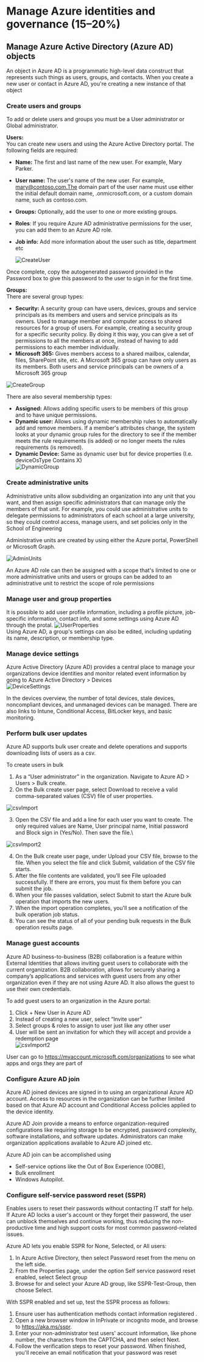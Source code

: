 # Manage Azure identities and governance (15–20%)  

## Manage Azure Active Directory (Azure AD) objects  
An object in Azure AD is a programmatic high-level data construct that represents such things as users, groups, and contacts. When you create a new user or contact in Azure AD, you're creating a new instance of that object 

### Create users and groups  
To add or delete users and groups you must be a User administrator or Global administrator. 

**Users:** \
You can create new users and using the Azure Active Directory portal. The following fields are required: 
- **Name:** The first and last name of the new user. For example, Mary Parker. 
- **User name:** The user's name of the new user. For example, mary@contoso.com.The domain part of the user name must use either the initial default domain name, <yourdomainname>.onmicrosoft.com, or a custom domain name, such as contoso.com.  
- **Groups:** Optionally, add the user to one or more existing groups.  
- **Roles**: If you require Azure AD administrative permissions for the user, you can add them to an Azure AD role. 
- **Job info:** Add more information about the user such as title, department etc 

  ![CreateUser](./Images/ADObjects/CreateUser.png "CreateUsers")

Once complete, copy the autogenerated password provided in the Password box to give this password to the user to sign in for the first time. 

**Groups:** \
There are several group types: 
- **Security:** A security group can have users, devices, groups and service principals as its members and users and service principals as its owners. Used to manage member and computer access to shared resources for a group of users. For example, creating a security group for a specific security policy. By doing it this way, you can give a set of permissions to all the members at once, instead of having to add permissions to each member individually.  
- **Microsoft 365:** Gives members access to a shared mailbox, calendar, files, SharePoint site, etc. A Microsoft 365 group can have only users as its members. Both users and service principals can be owners of a Microsoft 365 group 

![CreateGroup](./Images/ADObjects/CreateGroup.png "CreateGroup")

There are also several membership types: 
- **Assigned:** Allows adding specific users to be members of this group and to have unique permissions. 
- **Dynamic user:** Allows using dynamic membership rules to automatically add and remove members. If a member's attributes change, the system looks at your dynamic group rules for the directory to see if the member meets the rule requirements (is added) or no longer meets the rules requirements (is removed). 
- **Dynamic Device:** Same as dynamic user but for device properties (I.e. deviceOsType Contains X)\
![DynamicGroup](./Images/ADObjects/DynamicGroup.png "DynamicGroup")


### Create administrative units 
Administrative units allow subdividing an organization into any unit that you want, and then assign specific administrators that can manage only the members of that unit. For example, you could use administrative units to delegate permissions to administrators of each school at a large university, so they could control access, manage users, and set policies only in the School of Engineering

Administrative units are created by using either the Azure portal, PowerShell or Microsoft Graph.

![AdminUnits](./Images/ADObjects/AdminUnits.png "AdminUnits")

An Azure AD role can then be assigned with a scope that's limited to one or more administrative units and users or groups can be added to an administrative unit to restrict the scope of role permissions 


### Manage user and group properties 
It is possible to add user profile information, including a profile picture, job-specific information, contact info, and some settings using Azure AD through the protal. 
![UserProperties](./Images/ADObjects/UserProperties.png "UserProperties")\
Using Azure AD, a group's settings can also be edited, including updating its name, description, or membership type. 

 
### Manage device settings 
Azure Active Directory (Azure AD) provides a central place to manage your organizations device identities and monitor related event information by going to Azure Active Directory > Devices \
![DeviceSettings](./Images/ADObjects/DeviceSettings.png "DeviceSettings")
 
In the devices overview, the number of total devices, stale devices, noncompliant devices, and unmanaged devices can be managed. There are also links to Intune, Conditional Access, BitLocker keys, and basic monitoring. 

 
### Perform bulk user updates  
Azure AD supports bulk user create and delete operations and supports downloading lists of users as a csv. 

To create users in bulk 
1. As a “User administrator” in the organization. Navigate to Azure AD >  Users > Bulk create. 
2. On the Bulk create user page, select Download to receive a valid comma-separated values (CSV) file of user properties.

![csvImport](./Images/ADObjects/csvImport.png "csvImport")

3. Open the CSV file and add a line for each user you want to create. The only required values are Name, User principal name, Initial password and Block sign in (Yes/No). Then save the file.\

![csvImport2](./Images/ADObjects/csvImport2.png "csvImport2")

4. On the Bulk create user page, under Upload your CSV file, browse to the file. When you select the file and click Submit, validation of the CSV file starts. 
5. After the file contents are validated, you’ll see File uploaded successfully. If there are errors, you must fix them before you can submit the job. 
6. When your file passes validation, select Submit to start the Azure bulk operation that imports the new users. 
7. When the import operation completes, you'll see a notification of the bulk operation job status. 
8. You can see the status of all of your pending bulk requests in the Bulk operation results page. 



### Manage guest accounts  
Azure AD business-to-business (B2B) collaboration is a feature within External Identities that allows inviting guest users to collaborate with the current organization. B2B collaboration, allows for securely sharing a company’s applications and services with guest users from any other organization even if they are not using Azure AD. It also allows the guest to use their own credentials. 

To add guest users to an organization in the Azure portal: 
1. Click + New User in Azure AD 
2. Instead of creating a new user, select “Invite user” 
3. Select groups & roles to assign to user just like any other user 
4. User will be sent an invitation for which they will accept and provide a redemption page \
![csvImport2](./Images/ADObjects/GuestPermissions.png "csvImport2")
 
User can go to https://myaccount.microsoft.com/organizations to see what apps and orgs they are part of 

### Configure Azure AD join  
Azure AD joined devices are signed in to using an organizational Azure AD account. Access to resources in the organization can be further limited based on that Azure AD account and Conditional Access policies applied to the device identity. 

Azure AD Join provide a means to enforce organization-required configurations like requiring storage to be encrypted, password complexity, software installations, and software updates. Administrators can make organization applications available to Azure AD joined etc. 

Azure AD join can be accomplished using  
- Self-service options like the Out of Box Experience (OOBE),  
- Bulk enrollment 
- Windows Autopilot. 


### Configure self-service password reset (SSPR) 
Enables users to reset their passwords without contacting IT staff for help. If Azure AD locks a user's account or they forget their password, the user can unblock themselves and continue working, thus reducing the non-productive time and high support costs for most common password-related issues. 

Azure AD lets you enable SSPR for None, Selected, or All users: 
1. In Azure Active Directory, then select Password reset from the menu on the left side. 
2. From the Properties page, under the option Self service password reset enabled, select Select group 
3. Browse for and select your Azure AD group, like SSPR-Test-Group, then choose Select. 

With SSPR enabled and set up, test the SSPR process as follows: 
1. Ensure user has authentication methods contact information registered . 
2. Open a new browser window in InPrivate or incognito mode, and browse to https://aka.ms/sspr. 
3. Enter your non-administrator test users' account information, like phone number, the characters from the CAPTCHA, and then select Next. 
4. Follow the verification steps to reset your password. When finished, you'll receive an email notification that your password was reset 

 